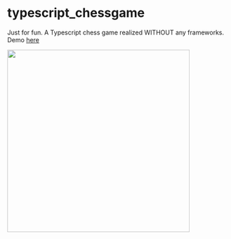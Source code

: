 # typescript_chessgame
Just for fun. A Typescript chess game realized WITHOUT any frameworks. Demo [here](https://htmlpreview.github.io/?https://github.com/jvanhouteghem/typescript_chessgame/blob/master/index.html)

<img src="https://github.com/jvanhouteghem/typescript_chessgame/blob/master/img/chess/screenshot.png" height="415">